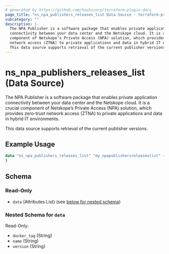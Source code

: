 ```yaml
---
# generated by https://github.com/hashicorp/terraform-plugin-docs
page_title: "ns_npa_publishers_releases_list Data Source - terraform-provider-ns"
subcategory: ""
description: |-
  The NPA Publisher is a software package that enables private application
  connectivity between your data center and the Netskope cloud. It is a crucial
  component of Netskope’s Private Access (NPA) solution, which provides zero-trust
  network access (ZTNA) to private applications and data in hybrid IT environments.
  This data source supports retrieval of the current publisher versions.
---
```


# ns_npa_publishers_releases_list (Data Source)

The NPA Publisher is a software package that enables private application
connectivity between your data center and the Netskope cloud. It is a crucial 
component of Netskope’s Private Access (NPA) solution, which provides zero-trust 
network access (ZTNA) to private applications and data in hybrid IT environments.

This data source supports retrieval of the current publisher versions.

## Example Usage

```terraform
data "ns_npa_publishers_releases_list" "my_npapublishersreleaseslist" {
}
```

<!-- schema generated by tfplugindocs -->
## Schema

### Read-Only

- `data` (Attributes List) (see [below for nested schema](#nestedatt--data))

<a id="nestedatt--data"></a>
### Nested Schema for `data`

Read-Only:

- `docker_tag` (String)
- `name` (String)
- `version` (String)
